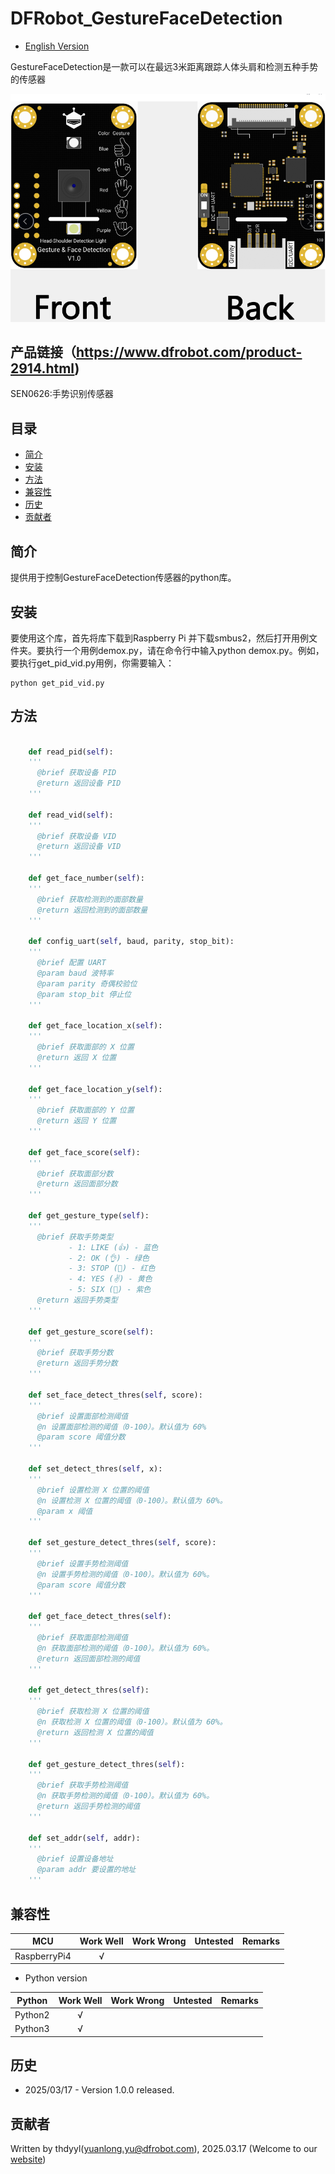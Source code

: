 # DFRobot_GestureFaceDetection

* [English Version](./README.md)

GestureFaceDetection是一款可以在最远3米距离跟踪人体头肩和检测五种手势的传感器

![Product Image](../../resources/images/SEN0626svg.png)


## 产品链接（https://www.dfrobot.com/product-2914.html)

  SEN0626:手势识别传感器

## 目录

* [简介](#简介)
* [安装](#安装)
* [方法](#方法)
* [兼容性](#兼容性)
* [历史](#历史)
* [贡献者](#贡献者)

## 简介

提供用于控制GestureFaceDetection传感器的python库。

## 安装

要使用这个库，首先将库下载到Raspberry Pi 并下载smbus2，然后打开用例文件夹。要执行一个用例demox.py，请在命令行中输入python demox.py。例如，要执行get_pid_vid.py用例，你需要输入：
```
python get_pid_vid.py
```

## 方法
```python
  
    def read_pid(self):
    '''
      @brief 获取设备 PID
      @return 返回设备 PID
    '''

    def read_vid(self):
    '''
      @brief 获取设备 VID
      @return 返回设备 VID
    '''

    def get_face_number(self):
    '''
      @brief 获取检测到的面部数量
      @return 返回检测到的面部数量
    '''

    def config_uart(self, baud, parity, stop_bit):
    '''
      @brief 配置 UART
      @param baud 波特率
      @param parity 奇偶校验位
      @param stop_bit 停止位
    '''

    def get_face_location_x(self):
    '''
      @brief 获取面部的 X 位置
      @return 返回 X 位置
    '''

    def get_face_location_y(self):
    '''
      @brief 获取面部的 Y 位置
      @return 返回 Y 位置
    '''

    def get_face_score(self):
    '''
      @brief 获取面部分数
      @return 返回面部分数
    '''

    def get_gesture_type(self):
    '''
      @brief 获取手势类型
             - 1: LIKE (👍) - 蓝色
             - 2: OK (👌) - 绿色
             - 3: STOP (🤚) - 红色
             - 4: YES (✌) - 黄色
             - 5: SIX (🤙) - 紫色
      @return 返回手势类型
    '''

    def get_gesture_score(self):
    '''
      @brief 获取手势分数
      @return 返回手势分数
    '''

    def set_face_detect_thres(self, score):
    '''
      @brief 设置面部检测阈值
      @n 设置面部检测的阈值（0-100）。默认值为 60%
      @param score 阈值分数
    '''

    def set_detect_thres(self, x):
    '''
      @brief 设置检测 X 位置的阈值
      @n 设置检测 X 位置的阈值（0-100）。默认值为 60%。
      @param x 阈值
    '''

    def set_gesture_detect_thres(self, score):
    '''
      @brief 设置手势检测阈值
      @n 设置手势检测的阈值（0-100）。默认值为 60%。
      @param score 阈值分数
    '''

    def get_face_detect_thres(self):
    '''
      @brief 获取面部检测阈值
      @n 获取面部检测的阈值（0-100）。默认值为 60%。
      @return 返回面部检测的阈值
    '''

    def get_detect_thres(self):
    '''
      @brief 获取检测 X 位置的阈值
      @n 获取检测 X 位置的阈值（0-100）。默认值为 60%。
      @return 返回检测 X 位置的阈值
    '''

    def get_gesture_detect_thres(self):
    '''
      @brief 获取手势检测阈值
      @n 获取手势检测的阈值（0-100）。默认值为 60%。
      @return 返回手势检测的阈值
    '''

    def set_addr(self, addr):
    '''
      @brief 设置设备地址
      @param addr 要设置的地址
    '''
```

## 兼容性

| MCU         | Work Well | Work Wrong  | Untested | Remarks |
| ------------ | :--: | :----: | :----: | :--: |
| RaspberryPi4 |  √   |        |        |      |

* Python version 

| Python  | Work Well | Work Wrong | Untested | Remarks |
| ------- | :--: | :----: | :----: | ---- |
| Python2 |  √   |        |        |      |
| Python3 |  √   |        |        |      |
## 历史 

- 2025/03/17 - Version 1.0.0 released.

## 贡献者

Written by thdyyl(yuanlong.yu@dfrobot.com), 2025.03.17 (Welcome to our [website](https://www.dfrobot.com/))





